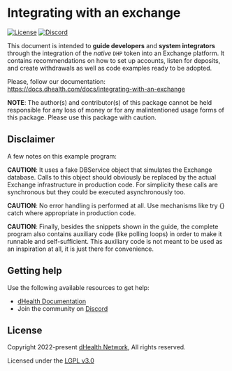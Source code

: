 # Integrating with an exchange

[![License](https://img.shields.io/badge/License-LGPL%203.0%20only-blue.svg)][license]
[![Discord](https://img.shields.io/badge/chat-on%20discord-green.svg)][discord]

This document is intended to **guide developers** and **system integrators** through the integration of the *native* `DHP` token into an Exchange platform. It contains recommendations on how to set up accounts, listen for deposits, and create withdrawals as well as code examples ready to be adopted.

Please, follow our documentation: https://docs.dhealth.com/docs/integrating-with-an-exchange

**NOTE**: The author(s) and contributor(s) of this package cannot be held responsible for any loss of money or for any malintentioned usage forms of this package. Please use this package with caution.

## Disclaimer

A few notes on this example program:

**CAUTION**: It uses a fake DBService object that simulates the Exchange database. Calls to this object should obviously be replaced by the actual Exchange infrastructure in production code. For simplicity these calls are synchronous but they could be executed asynchronously too.

**CAUTION**: No error handling is performed at all. Use mechanisms like try {} catch where appropriate in production code.

**CAUTION**: Finally, besides the snippets shown in the guide, the complete program also contains auxiliary code (like polling loops) in order to make it runnable and self-sufficient. This auxiliary code is not meant to be used as an inspiration at all, it is just there for convenience.

## Getting help

Use the following available resources to get help:

- [dHealth Documentation][docs]
- Join the community on [Discord][discord]

## License

Copyright 2022-present [dHealth Network][parent-url], All rights reserved.

Licensed under the [LGPL v3.0](LICENSE)

[license]: https://opensource.org/licenses/LGPL-3.0
[parent-url]: https://dhealth.com
[docs]: https://docs.dhealth.com
[discord]: https://discord.gg/P57WHbmZjk

